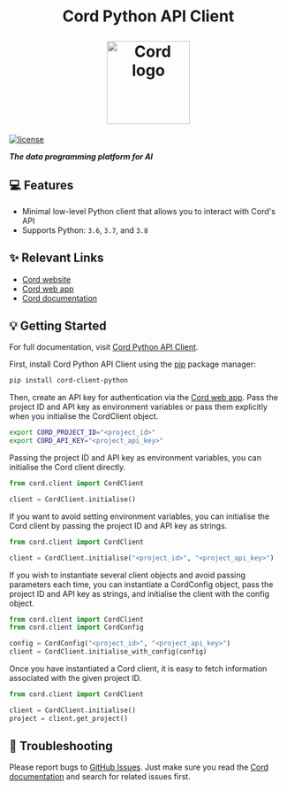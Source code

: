 <h1 align="center">
  <p align="center">Cord Python API Client</p>
  <a href="https://cord.tech"><img src="https://app.cord.tech/CordLogo.svg" width="150" alt="Cord logo"/></a>
</h1>

[![license](https://img.shields.io/badge/License-Apache%202.0-blue.svg)](https://opensource.org/licenses/Apache-2.0)

***The data programming platform for AI***

## 💻 Features

- Minimal low-level Python client that allows you to interact with Cord's API
- Supports Python: `3.6`, `3.7`, and `3.8`

## ✨ Relevant Links
* [Cord website](https://cord.tech)
* [Cord web app](https://app.cord.tech)
* [Cord documentation](https://docs.cord.tech)

## 💡 Getting Started

For full documentation, visit [Cord Python API Client](https://docs.cord.tech/docs/client/).

First, install Cord Python API Client using the [pip](https://pip.pypa.io/en/stable/installing) package manager:

```bash
pip install cord-client-python
```

Then, create an API key for authentication via the [Cord web app](https://app.cord.tech). Pass the project ID and API key as environment variables or pass them explicitly when you initialise the CordClient object.

```bash
export CORD_PROJECT_ID="<project_id>"
export CORD_API_KEY="<project_api_key>"
```

Passing the project ID and API key as environment variables, you can initialise the Cord client directly.

```python
from cord.client import CordClient

client = CordClient.initialise()
```

If you want to avoid setting environment variables, you can initialise the Cord client by passing the project ID and API key as strings.

```python
from cord.client import CordClient

client = CordClient.initialise("<project_id>", "<project_api_key>")
```

If you wish to instantiate several client objects and avoid passing parameters each time, you can instantiate a CordConfig object, pass the project ID and API key as strings, and initialise the client with the config object.

```py
from cord.client import CordClient
from cord.client import CordConfig

config = CordConfig("<project_id>", "<project_api_key>")
client = CordClient.initialise_with_config(config)
```

Once you have instantiated a Cord client, it is easy to fetch information associated with the given project ID.

```py
from cord.client import CordClient

client = CordClient.initialise()
project = client.get_project()
```

## 🐛 Troubleshooting

Please report bugs to [GitHub Issues](https://github.com/cord-team/cord-client-python/issues). Just make sure you read the [Cord documentation](https://docs.cord.tech) and search for related issues first.